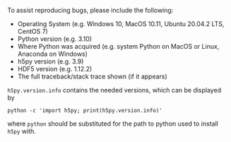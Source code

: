 To assist reproducing bugs, please include the following:
 * Operating System (e.g. Windows 10, MacOS 10.11, Ubuntu 20.04.2 LTS, CentOS 7)
 * Python version (e.g. 3.10)
 * Where Python was acquired (e.g. system Python on MacOS or Linux, Anaconda on
   Windows)
 * h5py version (e.g. 3.9)
 * HDF5 version (e.g. 1.12.2)
 * The full traceback/stack trace shown (if it appears)

`h5py.version.info` contains the needed versions, which can be displayed by
```
python -c 'import h5py; print(h5py.version.info)'
```
where `python` should be substituted for the path to python used to install
`h5py` with.
